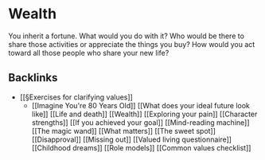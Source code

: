 # Wealth
You inherit a fortune. What would you do with it? Who would be there to share those activities or appreciate the things you buy? How would you act toward all those people who share your new life?

## Backlinks
* [[§Exercises for clarifying values]]
	* [[Imagine You're 80 Years Old]]
[[What does your ideal future look like]]
[[Life and death]]
[[Wealth]]
[[Exploring your pain]]
[[Character strengths]]
[[If you achieved your goal]]
[[Mind-reading machine]]
[[The magic wand]]
[[What matters]]
[[The sweet spot]]
[[Disapproval]]
[[Missing out]]
[[Valued living questionnaire]]
[[Childhood dreams]]
[[Role models]]
[[Common values checklist]]

<!-- #Life -->

<!-- {BearID:7E296296-4F56-4D91-8419-546166BA1499-15756-000013047D438364} -->
